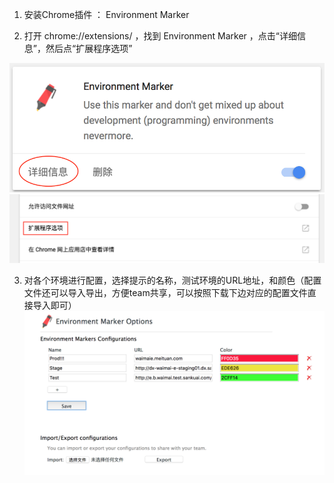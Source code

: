 1. 安装Chrome插件 ： Environment Marker

2. 打开 chrome://extensions/ ，找到 Environment Marker ，点击“详细信息”，然后点“扩展程序选项”

![step1](./images/step1.png)
![step2](./images/step2.png)

3. 对各个环境进行配置，选择提示的名称，测试环境的URL地址，和颜色（配置文件还可以导入导出，方便team共享，可以按照下载下边对应的配置文件直接导入即可）
![step3](./images/step3.png)
